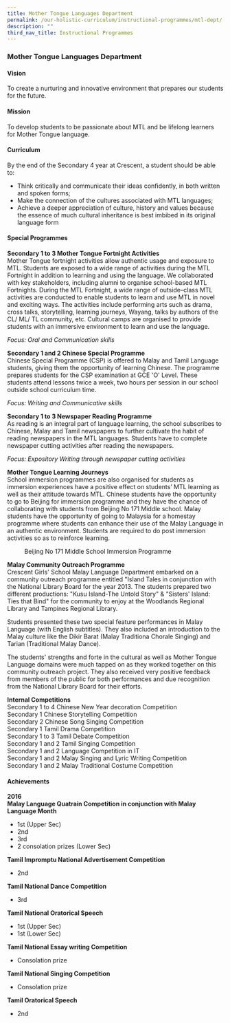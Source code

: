 ```yaml
---
title: Mother Tongue Languages Department
permalink: /our-holistic-curriculum/instructional-programmes/mtl-dept/
description: ""
third_nav_title: Instructional Programmes
---
```

### **Mother Tongue Languages Department**
#### **Vision**
To create a nurturing and innovative environment that prepares our students for the future.

#### **Mission**
To develop students to be passionate about MTL and be lifelong learners for Mother Tongue language.

#### **Curriculum**
By the end of the Secondary 4 year at Crescent, a student should be able to:
*   Think critically and communicate their ideas confidently, in both written and spoken forms;
*   Make the connection of the cultures associated with MTL languages;
*   Achieve a deeper appreciation of culture, history and values because the essence of much cultural inheritance is best imbibed in its original language form

#### **Special Programmes**
**Secondary 1 to 3 Mother Tongue Fortnight Activities**<br>
Mother Tongue fortnight activities allow authentic usage and exposure to MTL. Students are exposed to a wide range of activities during the MTL Fortnight in addition to learning and using the language. We collaborated with key stakeholders, including alumni to organise school-based MTL Fortnights. During the MTL Fortnight, a wide range of outside–class MTL activities are conducted to enable students to learn and use MTL in novel and exciting ways. The activities include performing arts such as drama, cross talks, storytelling, learning journeys, Wayang, talks by authors of the CL/ ML/ TL community, etc. Cultural camps are organised to provide students with an immersive environment to learn and use the language.



_Focus: Oral and Communication skills_

**Secondary 1 and 2 Chinese Special Programme**<br>
Chinese Special Programme (CSP) is offered to Malay and Tamil Language students, giving them the opportunity of learning Chinese. The programme prepares students for the CSP examination at GCE 'O' Level. These students attend lessons twice a week, two hours per session in our school outside school curriculum time.

_Focus: Writing and Communicative skills_

**Secondary 1 to 3 Newspaper Reading Programme**<br>
As reading is an integral part of language learning, the school subscribes to Chinese, Malay and Tamil newspapers to further cultivate the habit of reading newspapers in the MTL languages. Students have to complete newspaper cutting activities after reading the newspapers.

_Focus: Expository Writing through newspaper cutting activities_

**Mother Tongue Learning Journeys**<br>
School immersion programmes are also organised for students as immersion experiences have a positive effect on students’ MTL learning as well as their attitude towards MTL. Chinese students have the opportunity to go to Beijing for immersion programme and they have the chance of collaborating with students from Beijing No 171 Middle school. Malay students have the opportunity of going to Malaysia for a homestay programme where students can enhance their use of the Malay Language in an authentic environment. Students are required to do post immersion activities so as to reinforce learning.

<figure>
	<figcaption>  Beijing No 171 Middle School Immersion Programme
 </figcaption>
</figure>



**Malay Community Outreach Programme**<br>
Crescent Girls' School Malay Language Department embarked on a community outreach programme entitled "Island Tales in conjunction with the National Library Board for the year 2013. The students prepared two different productions: "Kusu Island-The Untold Story" & "Sisters' Island: Ties that Bind" for the community to enjoy at the Woodlands Regional Library and Tampines Regional Library.

Students presented these two special feature performances in Malay Language (with English subtitles). They also included an introduction to the Malay culture like the Dikir Barat (Malay Traditiona Chorale Singing) and Tarian (Traditional Malay Dance).

The students' strengths and forte in the cultural as well as Mother Tongue Language domains were much tapped on as they worked together on this community outreach project. They also received very positive feedback from members of the public for both performances and due recognition from the National Library Board for their efforts.

**Internal Competitions**<br>
Secondary 1 to 4 Chinese New Year decoration Competition<br>
Secondary 1 Chinese Storytelling Competition<br>
Secondary 2 Chinese Song Singing Competition<br>
Secondary 1 Tamil Drama Competition<br>
Secondary 1 to 3 Tamil Debate Competition<br>
Secondary 1 and 2 Tamil Singing Competition<br>
Secondary 1 and 2 Language Competition in IT<br>
Secondary 1 and 2 Malay Singing and Lyric Writing Competition<br>
Secondary 1 and 2 Malay Traditional Costume Competition

#### **Achievements**
**2016**<br>
**Malay Language Quatrain Competition in conjunction with Malay Language Month**
*   1st (Upper Sec)
*   2nd
*   3rd
*   2 consolation prizes (Lower Sec)

**Tamil Impromptu National Advertisement Competition**
*   2nd

**Tamil National Dance Competition**
*   3rd

**Tamil National Oratorical Speech**
*   1st (Upper Sec)
*   1st (Lower Sec)

**Tamil National Essay writing Competition**
*   Consolation prize

**Tamil National Singing Competition**
*   Consolation prize

**Tamil Oratorical Speech**
*   2nd